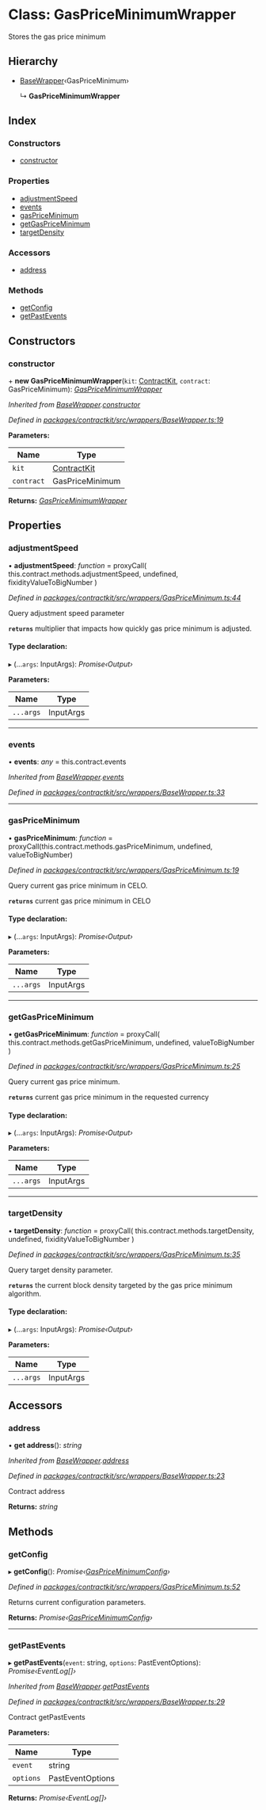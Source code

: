 # Class: GasPriceMinimumWrapper

Stores the gas price minimum

## Hierarchy

* [BaseWrapper](_contractkit_src_wrappers_basewrapper_.basewrapper.md)‹GasPriceMinimum›

  ↳ **GasPriceMinimumWrapper**

## Index

### Constructors

* [constructor](_contractkit_src_wrappers_gaspriceminimum_.gaspriceminimumwrapper.md#constructor)

### Properties

* [adjustmentSpeed](_contractkit_src_wrappers_gaspriceminimum_.gaspriceminimumwrapper.md#adjustmentspeed)
* [events](_contractkit_src_wrappers_gaspriceminimum_.gaspriceminimumwrapper.md#events)
* [gasPriceMinimum](_contractkit_src_wrappers_gaspriceminimum_.gaspriceminimumwrapper.md#gaspriceminimum)
* [getGasPriceMinimum](_contractkit_src_wrappers_gaspriceminimum_.gaspriceminimumwrapper.md#getgaspriceminimum)
* [targetDensity](_contractkit_src_wrappers_gaspriceminimum_.gaspriceminimumwrapper.md#targetdensity)

### Accessors

* [address](_contractkit_src_wrappers_gaspriceminimum_.gaspriceminimumwrapper.md#address)

### Methods

* [getConfig](_contractkit_src_wrappers_gaspriceminimum_.gaspriceminimumwrapper.md#getconfig)
* [getPastEvents](_contractkit_src_wrappers_gaspriceminimum_.gaspriceminimumwrapper.md#getpastevents)

## Constructors

###  constructor

\+ **new GasPriceMinimumWrapper**(`kit`: [ContractKit](_contractkit_src_kit_.contractkit.md), `contract`: GasPriceMinimum): *[GasPriceMinimumWrapper](_contractkit_src_wrappers_gaspriceminimum_.gaspriceminimumwrapper.md)*

*Inherited from [BaseWrapper](_contractkit_src_wrappers_basewrapper_.basewrapper.md).[constructor](_contractkit_src_wrappers_basewrapper_.basewrapper.md#constructor)*

*Defined in [packages/contractkit/src/wrappers/BaseWrapper.ts:19](https://github.com/celo-org/celo-monorepo/blob/master/packages/contractkit/src/wrappers/BaseWrapper.ts#L19)*

**Parameters:**

Name | Type |
------ | ------ |
`kit` | [ContractKit](_contractkit_src_kit_.contractkit.md) |
`contract` | GasPriceMinimum |

**Returns:** *[GasPriceMinimumWrapper](_contractkit_src_wrappers_gaspriceminimum_.gaspriceminimumwrapper.md)*

## Properties

###  adjustmentSpeed

• **adjustmentSpeed**: *function* = proxyCall(
    this.contract.methods.adjustmentSpeed,
    undefined,
    fixidityValueToBigNumber
  )

*Defined in [packages/contractkit/src/wrappers/GasPriceMinimum.ts:44](https://github.com/celo-org/celo-monorepo/blob/master/packages/contractkit/src/wrappers/GasPriceMinimum.ts#L44)*

Query adjustment speed parameter

**`returns`** multiplier that impacts how quickly gas price minimum is adjusted.

#### Type declaration:

▸ (...`args`: InputArgs): *Promise‹Output›*

**Parameters:**

Name | Type |
------ | ------ |
`...args` | InputArgs |

___

###  events

• **events**: *any* = this.contract.events

*Inherited from [BaseWrapper](_contractkit_src_wrappers_basewrapper_.basewrapper.md).[events](_contractkit_src_wrappers_basewrapper_.basewrapper.md#events)*

*Defined in [packages/contractkit/src/wrappers/BaseWrapper.ts:33](https://github.com/celo-org/celo-monorepo/blob/master/packages/contractkit/src/wrappers/BaseWrapper.ts#L33)*

___

###  gasPriceMinimum

• **gasPriceMinimum**: *function* = proxyCall(this.contract.methods.gasPriceMinimum, undefined, valueToBigNumber)

*Defined in [packages/contractkit/src/wrappers/GasPriceMinimum.ts:19](https://github.com/celo-org/celo-monorepo/blob/master/packages/contractkit/src/wrappers/GasPriceMinimum.ts#L19)*

Query current gas price minimum in CELO.

**`returns`** current gas price minimum in CELO

#### Type declaration:

▸ (...`args`: InputArgs): *Promise‹Output›*

**Parameters:**

Name | Type |
------ | ------ |
`...args` | InputArgs |

___

###  getGasPriceMinimum

• **getGasPriceMinimum**: *function* = proxyCall(
    this.contract.methods.getGasPriceMinimum,
    undefined,
    valueToBigNumber
  )

*Defined in [packages/contractkit/src/wrappers/GasPriceMinimum.ts:25](https://github.com/celo-org/celo-monorepo/blob/master/packages/contractkit/src/wrappers/GasPriceMinimum.ts#L25)*

Query current gas price minimum.

**`returns`** current gas price minimum in the requested currency

#### Type declaration:

▸ (...`args`: InputArgs): *Promise‹Output›*

**Parameters:**

Name | Type |
------ | ------ |
`...args` | InputArgs |

___

###  targetDensity

• **targetDensity**: *function* = proxyCall(
    this.contract.methods.targetDensity,
    undefined,
    fixidityValueToBigNumber
  )

*Defined in [packages/contractkit/src/wrappers/GasPriceMinimum.ts:35](https://github.com/celo-org/celo-monorepo/blob/master/packages/contractkit/src/wrappers/GasPriceMinimum.ts#L35)*

Query target density parameter.

**`returns`** the current block density targeted by the gas price minimum algorithm.

#### Type declaration:

▸ (...`args`: InputArgs): *Promise‹Output›*

**Parameters:**

Name | Type |
------ | ------ |
`...args` | InputArgs |

## Accessors

###  address

• **get address**(): *string*

*Inherited from [BaseWrapper](_contractkit_src_wrappers_basewrapper_.basewrapper.md).[address](_contractkit_src_wrappers_basewrapper_.basewrapper.md#address)*

*Defined in [packages/contractkit/src/wrappers/BaseWrapper.ts:23](https://github.com/celo-org/celo-monorepo/blob/master/packages/contractkit/src/wrappers/BaseWrapper.ts#L23)*

Contract address

**Returns:** *string*

## Methods

###  getConfig

▸ **getConfig**(): *Promise‹[GasPriceMinimumConfig](../interfaces/_contractkit_src_wrappers_gaspriceminimum_.gaspriceminimumconfig.md)›*

*Defined in [packages/contractkit/src/wrappers/GasPriceMinimum.ts:52](https://github.com/celo-org/celo-monorepo/blob/master/packages/contractkit/src/wrappers/GasPriceMinimum.ts#L52)*

Returns current configuration parameters.

**Returns:** *Promise‹[GasPriceMinimumConfig](../interfaces/_contractkit_src_wrappers_gaspriceminimum_.gaspriceminimumconfig.md)›*

___

###  getPastEvents

▸ **getPastEvents**(`event`: string, `options`: PastEventOptions): *Promise‹EventLog[]›*

*Inherited from [BaseWrapper](_contractkit_src_wrappers_basewrapper_.basewrapper.md).[getPastEvents](_contractkit_src_wrappers_basewrapper_.basewrapper.md#getpastevents)*

*Defined in [packages/contractkit/src/wrappers/BaseWrapper.ts:29](https://github.com/celo-org/celo-monorepo/blob/master/packages/contractkit/src/wrappers/BaseWrapper.ts#L29)*

Contract getPastEvents

**Parameters:**

Name | Type |
------ | ------ |
`event` | string |
`options` | PastEventOptions |

**Returns:** *Promise‹EventLog[]›*
